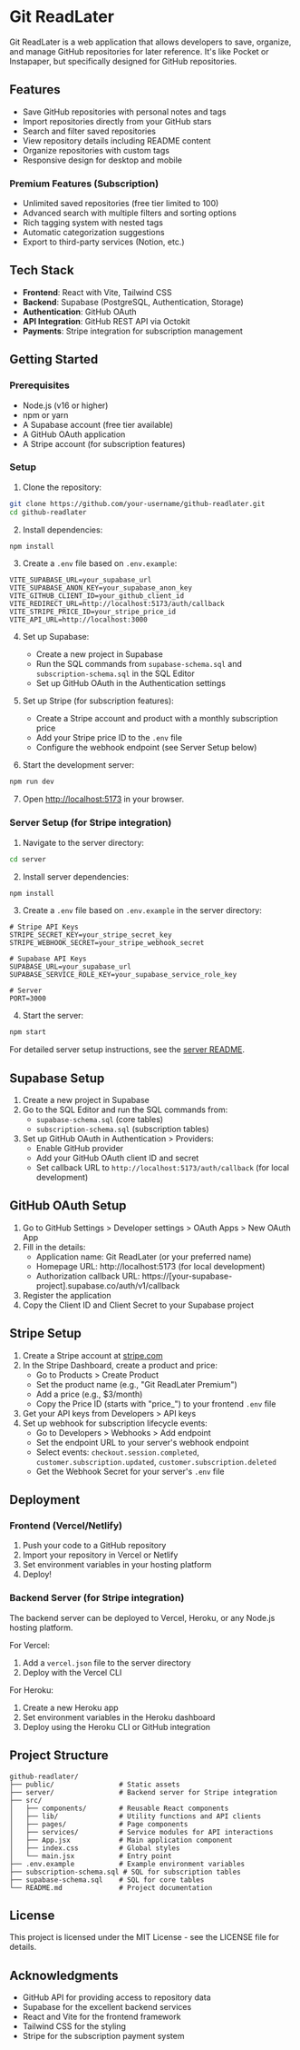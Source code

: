 # Git ReadLater

Git ReadLater is a web application that allows developers to save, organize, and manage GitHub repositories for later reference. It's like Pocket or Instapaper, but specifically designed for GitHub repositories.

## Features

- Save GitHub repositories with personal notes and tags
- Import repositories directly from your GitHub stars
- Search and filter saved repositories
- View repository details including README content
- Organize repositories with custom tags
- Responsive design for desktop and mobile

### Premium Features (Subscription)

- Unlimited saved repositories (free tier limited to 100)
- Advanced search with multiple filters and sorting options
- Rich tagging system with nested tags
- Automatic categorization suggestions
- Export to third-party services (Notion, etc.)

## Tech Stack

- **Frontend**: React with Vite, Tailwind CSS
- **Backend**: Supabase (PostgreSQL, Authentication, Storage)
- **Authentication**: GitHub OAuth
- **API Integration**: GitHub REST API via Octokit
- **Payments**: Stripe integration for subscription management

## Getting Started

### Prerequisites

- Node.js (v16 or higher)
- npm or yarn
- A Supabase account (free tier available)
- A GitHub OAuth application
- A Stripe account (for subscription features)

### Setup

1. Clone the repository:

```bash
git clone https://github.com/your-username/github-readlater.git
cd github-readlater
```

2. Install dependencies:

```bash
npm install
```

3. Create a `.env` file based on `.env.example`:

```
VITE_SUPABASE_URL=your_supabase_url
VITE_SUPABASE_ANON_KEY=your_supabase_anon_key
VITE_GITHUB_CLIENT_ID=your_github_client_id
VITE_REDIRECT_URL=http://localhost:5173/auth/callback
VITE_STRIPE_PRICE_ID=your_stripe_price_id
VITE_API_URL=http://localhost:3000
```

4. Set up Supabase:
   - Create a new project in Supabase
   - Run the SQL commands from `supabase-schema.sql` and `subscription-schema.sql` in the SQL Editor
   - Set up GitHub OAuth in the Authentication settings

5. Set up Stripe (for subscription features):
   - Create a Stripe account and product with a monthly subscription price
   - Add your Stripe price ID to the `.env` file
   - Configure the webhook endpoint (see Server Setup below)

6. Start the development server:

```bash
npm run dev
```

7. Open [http://localhost:5173](http://localhost:5173) in your browser.

### Server Setup (for Stripe integration)

1. Navigate to the server directory:

```bash
cd server
```

2. Install server dependencies:

```bash
npm install
```

3. Create a `.env` file based on `.env.example` in the server directory:

```
# Stripe API Keys
STRIPE_SECRET_KEY=your_stripe_secret_key
STRIPE_WEBHOOK_SECRET=your_stripe_webhook_secret

# Supabase API Keys
SUPABASE_URL=your_supabase_url
SUPABASE_SERVICE_ROLE_KEY=your_supabase_service_role_key

# Server
PORT=3000
```

4. Start the server:

```bash
npm start
```

For detailed server setup instructions, see the [server README](./server/README.md).

## Supabase Setup

1. Create a new project in Supabase
2. Go to the SQL Editor and run the SQL commands from:
   - `supabase-schema.sql` (core tables)
   - `subscription-schema.sql` (subscription tables)
3. Set up GitHub OAuth in Authentication > Providers:
   - Enable GitHub provider
   - Add your GitHub OAuth client ID and secret
   - Set callback URL to `http://localhost:5173/auth/callback` (for local development)

## GitHub OAuth Setup

1. Go to GitHub Settings > Developer settings > OAuth Apps > New OAuth App
2. Fill in the details:
   - Application name: Git ReadLater (or your preferred name)
   - Homepage URL: http://localhost:5173 (for local development)
   - Authorization callback URL: https://[your-supabase-project].supabase.co/auth/v1/callback
3. Register the application
4. Copy the Client ID and Client Secret to your Supabase project

## Stripe Setup

1. Create a Stripe account at [stripe.com](https://stripe.com)
2. In the Stripe Dashboard, create a product and price:
   - Go to Products > Create Product
   - Set the product name (e.g., "Git ReadLater Premium")
   - Add a price (e.g., $3/month)
   - Copy the Price ID (starts with "price_") to your frontend `.env` file
3. Get your API keys from Developers > API keys
4. Set up webhook for subscription lifecycle events:
   - Go to Developers > Webhooks > Add endpoint
   - Set the endpoint URL to your server's webhook endpoint
   - Select events: `checkout.session.completed`, `customer.subscription.updated`, `customer.subscription.deleted`
   - Get the Webhook Secret for your server's `.env` file

## Deployment

### Frontend (Vercel/Netlify)

1. Push your code to a GitHub repository
2. Import your repository in Vercel or Netlify
3. Set environment variables in your hosting platform
4. Deploy!

### Backend Server (for Stripe integration)

The backend server can be deployed to Vercel, Heroku, or any Node.js hosting platform.

For Vercel:
1. Add a `vercel.json` file to the server directory
2. Deploy with the Vercel CLI

For Heroku:
1. Create a new Heroku app
2. Set environment variables in the Heroku dashboard
3. Deploy using the Heroku CLI or GitHub integration

## Project Structure

```
github-readlater/
├── public/                # Static assets
├── server/                # Backend server for Stripe integration
├── src/
│   ├── components/        # Reusable React components
│   ├── lib/               # Utility functions and API clients
│   ├── pages/             # Page components
│   ├── services/          # Service modules for API interactions
│   ├── App.jsx            # Main application component
│   ├── index.css          # Global styles
│   └── main.jsx           # Entry point
├── .env.example           # Example environment variables
├── subscription-schema.sql # SQL for subscription tables
├── supabase-schema.sql    # SQL for core tables
└── README.md              # Project documentation
```

## License

This project is licensed under the MIT License - see the LICENSE file for details.

## Acknowledgments

- GitHub API for providing access to repository data
- Supabase for the excellent backend services
- React and Vite for the frontend framework
- Tailwind CSS for the styling
- Stripe for the subscription payment system